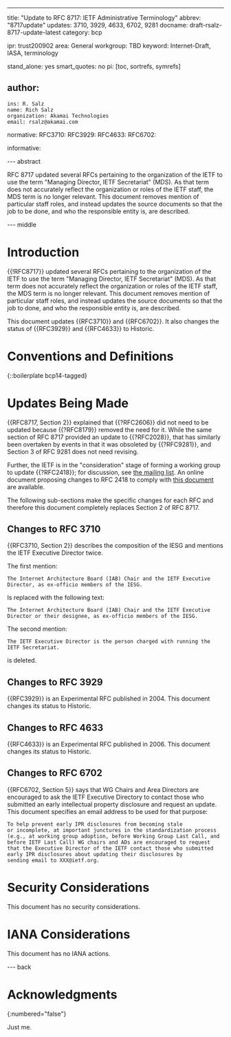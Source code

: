 ---
title: "Update to RFC 8717: IETF Administrative Terminology"
abbrev: "8717update"
updates: 3710, 3929, 4633, 6702, 9281
docname: draft-rsalz-8717-update-latest
category: bcp

ipr: trust200902
area: General
workgroup: TBD
keyword: Internet-Draft, IASA, terminology

stand_alone: yes
smart_quotes: no
pi: [toc, sortrefs, symrefs]

author:
 -
    ins: R. Salz
    name: Rich Salz
    organization: Akamai Technologies
    email: rsalz@akamai.com

normative:
  RFC3710:
  RFC3929:
  RFC4633:
  RFC6702:

informative:


--- abstract

RFC 8717 updated several RFCs pertaining to the organization of the IETF
to use the term "Managing Director, IETF Secretariat" (MDS).
As that term does not accurately reflect the organization or roles of
the IETF staff, the MDS term is no longer relevant.
This document removes mention of particular staff roles, and instead
updates the source documents so that the job to be done, and who
the responsible entity is, are described.

--- middle

# Introduction

{{!RFC8717}} updated several RFCs pertaining to the organization of the IETF
to use the term "Managing Director, IETF Secretariat" (MDS).
As that term does not accurately reflect the organization or roles of
the IETF staff, the MDS term is no longer relevant.
This document removes mention of particular staff roles, and instead
updates the source documents so that the job to done, and who
the responsible entity is, are described.

This document updates {{RFC3710}} and {{RFC6702}}. It also changes the
status of {{RFC3929}} and {{RFC4633}} to Historic.

# Conventions and Definitions

{::boilerplate bcp14-tagged}

# Updates Being Made

{{RFC8717, Section 2}} explained that {{?RFC2606}} did not need to be updated
because {{?RFC8179}} removed the need for it.
While the same section of RFC 8717 provided an update to {{?RFC2028}},
that has similarly been overtaken by events in that it was obsoleted by
{{?RFC9281}}, and Section 3 of RFC 9281 does not need revising.

Further, the IETF is in the "consideration" stage of forming a working
group to update {{?RFC2418}}; for discussion,
see [the mailing list](https://mailman3.ietf.org/mailman3/lists/procon.ietf.org/).
An online document proposing changes to RFC 2418 to comply with
[this document](https://github.com/richsalz/draft-rsalz-2418bis/pull/14)
are available.

The following sub-sections make the specific changes for each RFC and
therefore this document completely replaces Section 2 of RFC 8717.

##  Changes to RFC 3710

{{RFC3710, Section 2}} describes the composition of the IESG and mentions
the IETF Executive Director twice.

The first mention:

    The Internet Architecture Board (IAB) Chair and the IETF Executive
    Director, as ex-officio members of the IESG.

Is replaced with the following text:

    The Internet Architecture Board (IAB) Chair and the IETF Executive
    Director or their designee, as ex-officio members of the IESG.

The second mention:

    The IETF Executive Director is the person charged with running the
    IETF Secretariat.

is deleted.

##  Changes to RFC 3929

{{RFC3929}} is an Experimental RFC published in 2004. This document changes its status to
Historic.

##  Changes to RFC 4633

{{RFC4633}} is an Experimental RFC published in 2006. This document changes its status to
Historic.

##  Changes to RFC 6702

{{RFC6702, Section 5}} says that WG Chairs and Area Directors are
encouraged to ask the IETF Executive Directory to contact those who
submitted an early intellectual property disclosure and request an update.
This document specifies an email address to be used for that purpose:

    To help prevent early IPR disclosures from becoming stale
    or incomplete, at important junctures in the standardization process
    (e.g., at working group adoption, before Working Group Last Call, and
    before IETF Last Call) WG chairs and ADs are encouraged to request
    that the Executive Director of the IETF contact those who submitted
    early IPR disclosures about updating their disclosures by
    sending email to XXX@ietf.org.

# Security Considerations

This document has no security considerations.

# IANA Considerations

This document has no IANA actions.

--- back

# Acknowledgments
{:numbered="false"}

Just me.
